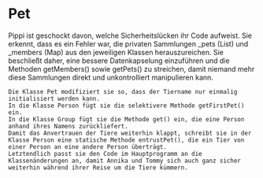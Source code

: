 # Pet 
Pippi ist geschockt davon, welche Sicherheitslücken ihr Code aufweist. Sie erkennt, dass es ein Fehler war,  die privaten Sammlungen _pets (List) und _members (Map) aus den jeweiligen Klassen herauszureichen.
Sie beschließt daher, eine bessere Datenkapselung einzuführen und die Methoden getMembers() sowie getPets() zu streichen, damit niemand mehr diese Sammlungen direkt und unkontrolliert manipulieren kann.

    Die Klasse Pet modifiziert sie so, dass der Tiername nur einmalig initialisiert werden kann.
    In die Klasse Person fügt sie die selektivere Methode getFirstPet() ein.
    In die Klasse Group fügt sie die Methode get() ein, die eine Person anhand ihres Namens zurückliefert.
    Damit das Anvertrauen der Tiere weiterhin klappt, schreibt sie in der Klasse Person eine statische Methode entrustPet(), die ein Tier von einer Person an eine andere Person überträgt.
    Letztendlich passt sie den Code im Hauptprogramm an die Klassenänderungen an, damit Annika und Tommy sich auch ganz sicher weiterhin während ihrer Reise um die Tiere kümmern.
